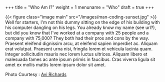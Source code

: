 +++
title = "Who Am I?"
weight = 1
menuname = "Who"
draft = true
+++

{{< figure class="image main" src="/images/man-coding-sunset.jpg" >}}
Well for starters, I'm not this dummy sitting on the edge of his building with his computer dangling on his legs. You already know my name (see url?), but did you know that I've worked at a company with 25 people and a company with 75,000? They both had their pros and cons by the way.  Praesent eleifend dignissim arcu, at eleifend sapien imperdiet ac. Aliquam erat volutpat. Praesent urna nisi, fringila lorem et vehicula lacinia quam. Integer sollicitudin mauris nec lorem luctus ultrices. Aliquam libero et malesuada fames ac ante ipsum primis in faucibus. Cras viverra ligula sit amet ex mollis mattis lorem ipsum dolor sit amet.


<span>Photo Courtesy : <a href="https://unsplash.com/@hnhmarketing?utm_medium=referral&amp;utm_campaign=photographer-credit&amp;utm_content=creditBadge" rel="noopener noreferrer" title="Download free do whatever you want high-resolution photos from Avi Richards">Avi Richards</a></span>